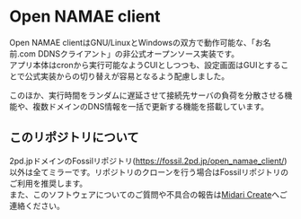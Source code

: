 # Open NAMAE client

Open NAMAE clientはGNU/LinuxとWindowsの双方で動作可能な、「お名前.com DDNSクライアント」の非公式オープンソース実装です。  
アプリ本体はcronから実行可能なようCUIとしつつも、設定画面はGUIとすることで公式実装からの切り替えが容易となるよう配慮しました。  
  
このほか、実行時間をランダムに遅延させて接続先サーバの負荷を分散させる機能や、複数ドメインのDNS情報を一括で更新する機能を搭載しています。

## このリポジトリについて

2pd.jpドメインのFossilリポジトリ(<https://fossil.2pd.jp/open_namae_client/>)以外は全てミラーです。リポジトリのクローンを行う場合はFossilリポジトリのご利用を推奨します。  
また、このソフトウェアについてのご質問や不具合の報告は[Midari Create](https://create.2pd.jp/)へご連絡ください。
